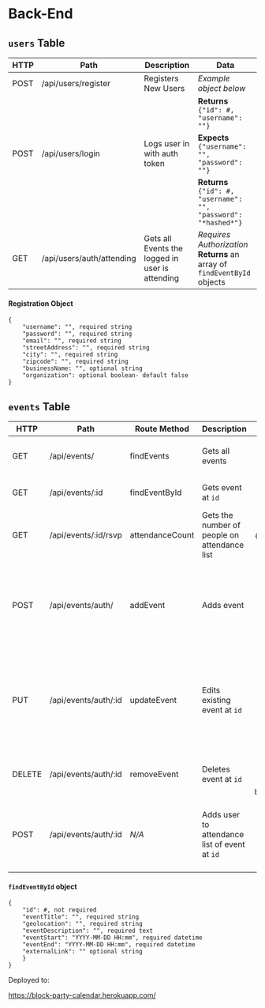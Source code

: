 # Back-End

## `users` Table

| HTTP | Path | Description | Data |
| --- | --- | --- | --- |
| POST | /api/users/register | Registers New Users | _Example object below_ |
| | | | **Returns** `{"id": #, "username": ""}`
| POST | /api/users/login | Logs user in with auth token | **Expects** `{"username": "", "password": ""}`|
| | | | **Returns** `{"id": #, "username": "", "password": "*hashed*"}`
| GET | /api/users/auth/attending | Gets all Events the logged in user is attending | _Requires Authorization_ **Returns** an array of `findEventById` objects


#### Registration Object
```
{
    "username": "", required string
    "password": "", required string
    "email": "", required string
    "streetAddress": "", required string
    "city": "", required string
    "zipcode": "", required string
    "businessName: "", optional string
    "organization": optional boolean- default false
}
```
## `events` Table

| HTTP | Path | Route Method | Description | Data |
| --- | --- | --- | --- | :---: |
| GET | /api/events/ | findEvents | Gets all events| **Returns** an Array of `findEventById` objects|
| GET | /api/events/:id | findEventById | Gets event at `id` | **Returns** a findEventById object|
| GET | /api/events/:id/rsvp | attendanceCount | Gets the number of people on attendance list | **Returns** `{"attendance": #}`
| POST | /api/events/auth/ | addEvent | Adds event | _Authorization Required_ **Expects** `findEventById` JSON object _without id_. **Returns** `findEventById` object|
| PUT | /api/events/auth/:id | updateEvent | Edits existing event at `id` | _Authorization Required_ **Expects** `findEventById` JSON object **Returns** an object: `{"message": "Event was successfully updated"}`
| DELETE | /api/events/auth/:id | removeEvent | Deletes event at `id` | **Returns** an object: `{"message": "Event has been deleted"}` |
| POST | /api/events/auth/:id | _N/A_ | Adds user to attendance list of event at `id` |_Authorization Required_ **Returns** an object: `{"message": "user was added to event}`|


#### `findEventById` object
```
{
    "id": #, not required
    "eventTitle": "", required string
    "geolocation": "", required string
    "eventDescription": "", required text
    "eventStart": "YYYY-MM-DD HH:mm", required datetime
    "eventEnd": "YYYY-MM-DD HH:mm", required datetime
    "externalLink": "" optional string
    }
}
```
Deployed to:

https://block-party-calendar.herokuapp.com/

